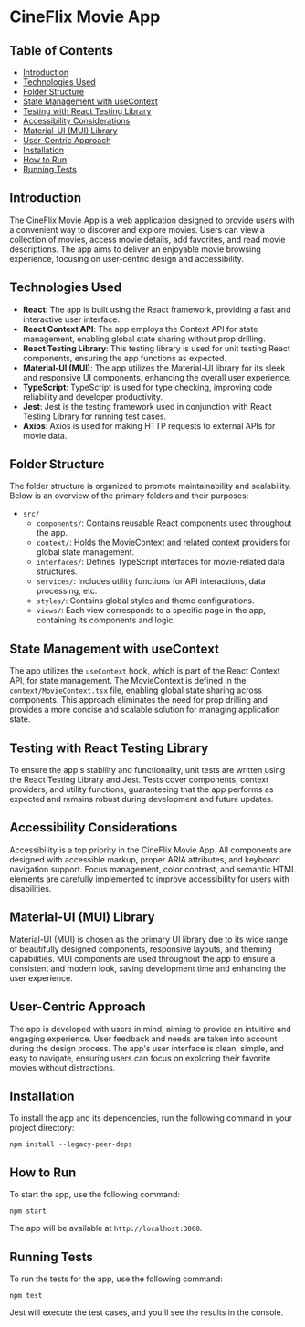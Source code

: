 # CineFlix Movie App

## Table of Contents

- [Introduction](#introduction)
- [Technologies Used](#technologies-used)
- [Folder Structure](#folder-structure)
- [State Management with useContext](#state-management-with-usecontext)
- [Testing with React Testing Library](#testing-with-react-testing-library)
- [Accessibility Considerations](#accessibility-considerations)
- [Material-UI (MUI) Library](#material-ui-mui-library)
- [User-Centric Approach](#user-centric-approach)
- [Installation](#installation)
- [How to Run](#how-to-run)
- [Running Tests](#running-tests)

## Introduction

The CineFlix Movie App is a web application designed to provide users with a convenient way to discover and explore movies. Users can view a collection of movies, access movie details, add favorites, and read movie descriptions. The app aims to deliver an enjoyable movie browsing experience, focusing on user-centric design and accessibility.

## Technologies Used

- **React**: The app is built using the React framework, providing a fast and interactive user interface.
- **React Context API**: The app employs the Context API for state management, enabling global state sharing without prop drilling.
- **React Testing Library**: This testing library is used for unit testing React components, ensuring the app functions as expected.
- **Material-UI (MUI)**: The app utilizes the Material-UI library for its sleek and responsive UI components, enhancing the overall user experience.
- **TypeScript**: TypeScript is used for type checking, improving code reliability and developer productivity.
- **Jest**: Jest is the testing framework used in conjunction with React Testing Library for running test cases.
- **Axios**: Axios is used for making HTTP requests to external APIs for movie data.

## Folder Structure

The folder structure is organized to promote maintainability and scalability. Below is an overview of the primary folders and their purposes:

- `src/`
  - `components/`: Contains reusable React components used throughout the app.
  - `context/`: Holds the MovieContext and related context providers for global state management.
  - `interfaces/`: Defines TypeScript interfaces for movie-related data structures.
  - `services/`: Includes utility functions for API interactions, data processing, etc.
  - `styles/`: Contains global styles and theme configurations.
  - `views/`: Each view corresponds to a specific page in the app, containing its components and logic.

## State Management with useContext

The app utilizes the `useContext` hook, which is part of the React Context API, for state management. The MovieContext is defined in the `context/MovieContext.tsx` file, enabling global state sharing across components. This approach eliminates the need for prop drilling and provides a more concise and scalable solution for managing application state.

## Testing with React Testing Library

To ensure the app's stability and functionality, unit tests are written using the React Testing Library and Jest. Tests cover components, context providers, and utility functions, guaranteeing that the app performs as expected and remains robust during development and future updates.

## Accessibility Considerations

Accessibility is a top priority in the CineFlix Movie App. All components are designed with accessible markup, proper ARIA attributes, and keyboard navigation support. Focus management, color contrast, and semantic HTML elements are carefully implemented to improve accessibility for users with disabilities.

## Material-UI (MUI) Library

Material-UI (MUI) is chosen as the primary UI library due to its wide range of beautifully designed components, responsive layouts, and theming capabilities. MUI components are used throughout the app to ensure a consistent and modern look, saving development time and enhancing the user experience.

## User-Centric Approach

The app is developed with users in mind, aiming to provide an intuitive and engaging experience. User feedback and needs are taken into account during the design process. The app's user interface is clean, simple, and easy to navigate, ensuring users can focus on exploring their favorite movies without distractions.

## Installation

To install the app and its dependencies, run the following command in your project directory:

`npm install --legacy-peer-deps`

## How to Run

To start the app, use the following command:

`npm start`

The app will be available at `http://localhost:3000`.

## Running Tests

To run the tests for the app, use the following command:

`npm test`

Jest will execute the test cases, and you'll see the results in the console.
